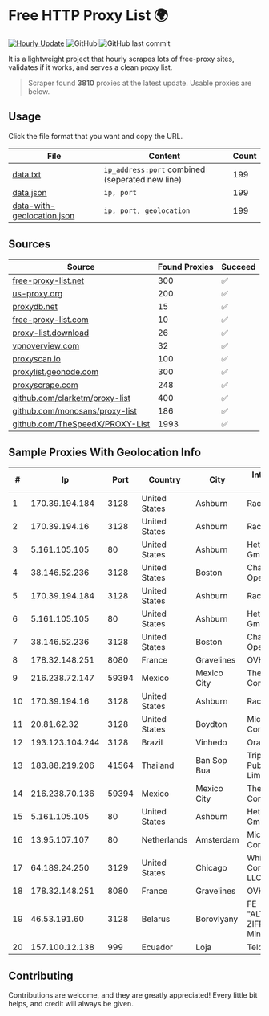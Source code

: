 
# Free HTTP Proxy List 🌍

[![Hourly Update](https://github.com/mertguvencli/http-proxy-list/actions/workflows/main.yml/badge.svg?branch=main)](https://github.com/mertguvencli/http-proxy-list/actions/workflows/main.yml)
![GitHub](https://img.shields.io/github/license/mertguvencli/http-proxy-list)
![GitHub last commit](https://img.shields.io/github/last-commit/mertguvencli/http-proxy-list)

It is a lightweight project that hourly scrapes lots of free-proxy sites, validates if it works, and serves a clean proxy list.


> Scraper found **3810** proxies at the latest update. Usable proxies are below.

## Usage

Click the file format that you want and copy the URL.


|File|Content|Count|
|----|-------|-----|
|[data.txt](https://raw.githubusercontent.com/mertguvencli/http-proxy-list/main/proxy-list/data.txt)|`ip_address:port` combined (seperated new line)|199|
|[data.json](https://raw.githubusercontent.com/mertguvencli/http-proxy-list/main/proxy-list/data.json)|`ip, port`|199|
|[data-with-geolocation.json](https://raw.githubusercontent.com/mertguvencli/http-proxy-list/main/proxy-list/data-with-geolocation.json)|`ip, port, geolocation`|199|

## Sources

|Source|Found Proxies|Succeed|
|------|-------------|-------|
|[free-proxy-list.net](https://free-proxy-list.net)|300|✅|
|[us-proxy.org](https://www.us-proxy.org)|200|✅|
|[proxydb.net](http://proxydb.net)|15|✅|
|[free-proxy-list.com](https://free-proxy-list.com/?page=&port=&type%5B%5D=http&type%5B%5D=https&up_time=0&search=Search)|10|✅|
|[proxy-list.download](https://www.proxy-list.download/HTTP)|26|✅|
|[vpnoverview.com](https://vpnoverview.com/privacy/anonymous-browsing/free-proxy-servers)|32|✅|
|[proxyscan.io](https://www.proxyscan.io)|100|✅|
|[proxylist.geonode.com](https://proxylist.geonode.com/api/proxy-list?limit=300&page=1&sort_by=lastChecked&sort_type=desc&protocols=http,https)|300|✅|
|[proxyscrape.com](https://api.proxyscrape.com/v2/?request=displayproxies&protocol=http&timeout=10000&country=all&ssl=all&anonymity=all)|248|✅|
|[github.com/clarketm/proxy-list](https://raw.githubusercontent.com/clarketm/proxy-list/master/proxy-list-raw.txt)|400|✅|
|[github.com/monosans/proxy-list](https://raw.githubusercontent.com/monosans/proxy-list/main/proxies/http.txt)|186|✅|
|[github.com/TheSpeedX/PROXY-List](https://raw.githubusercontent.com/TheSpeedX/PROXY-List/master/http.txt)|1993|✅|


## Sample Proxies With Geolocation Info

|#|Ip|Port|Country|City|Internet Service Provider|
|-|--|----|-------|----|-------------------------|
|1|170.39.194.184|3128|United States|Ashburn|Rackdog, LLC|
|2|170.39.194.16|3128|United States|Ashburn|Rackdog, LLC|
|3|5.161.105.105|80|United States|Ashburn|Hetzner Online GmbH|
|4|38.146.52.236|3128|United States|Boston|Charles River Operation|
|5|170.39.194.184|3128|United States|Ashburn|Rackdog, LLC|
|6|5.161.105.105|80|United States|Ashburn|Hetzner Online GmbH|
|7|38.146.52.236|3128|United States|Boston|Charles River Operation|
|8|178.32.148.251|8080|France|Gravelines|OVH SAS|
|9|216.238.72.147|59394|Mexico|Mexico City|The Constant Company|
|10|170.39.194.16|3128|United States|Ashburn|Rackdog, LLC|
|11|20.81.62.32|3128|United States|Boydton|Microsoft Corporation|
|12|193.123.104.244|3128|Brazil|Vinhedo|Oracle Corporation|
|13|183.88.219.206|41564|Thailand|Ban Sop Bua|Triple T Broadband Public Company Limited|
|14|216.238.70.136|59394|Mexico|Mexico City|The Constant Company|
|15|5.161.105.105|80|United States|Ashburn|Hetzner Online GmbH|
|16|13.95.107.107|80|Netherlands|Amsterdam|Microsoft Corporation|
|17|64.189.24.250|3129|United States|Chicago|WhiteSky Communications, LLC.|
|18|178.32.148.251|8080|France|Gravelines|OVH SAS|
|19|46.53.191.60|3128|Belarus|Borovlyany|FE "ALTERNATIVNAYA ZIFROVAYA SET" Minsk|
|20|157.100.12.138|999|Ecuador|Loja|Telconet S.A|



## Contributing

Contributions are welcome, and they are greatly appreciated! Every
little bit helps, and credit will always be given.

